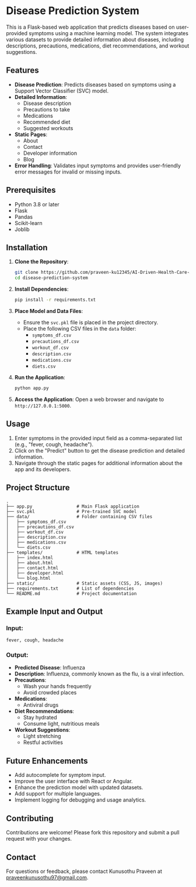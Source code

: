 # Disease Prediction System

This is a Flask-based web application that predicts diseases based on user-provided symptoms using a machine learning model. The system integrates various datasets to provide detailed information about diseases, including descriptions, precautions, medications, diet recommendations, and workout suggestions.

## Features

- **Disease Prediction**: Predicts diseases based on symptoms using a Support Vector Classifier (SVC) model.
- **Detailed Information**:
  - Disease description
  - Precautions to take
  - Medications
  - Recommended diet
  - Suggested workouts
- **Static Pages**:
  - About
  - Contact
  - Developer information
  - Blog
- **Error Handling**: Validates input symptoms and provides user-friendly error messages for invalid or missing inputs.

## Prerequisites

- Python 3.8 or later
- Flask
- Pandas
- Scikit-learn
- Joblib

## Installation

1. **Clone the Repository**:
   ```bash
   git clone https://github.com/praveen-ku12345/AI-Driven-Health-Care-Assistant.git
   cd disease-prediction-system
   ```

2. **Install Dependencies**:
   ```bash
   pip install -r requirements.txt
   ```

3. **Place Model and Data Files**:
   - Ensure the `svc.pkl` file is placed in the project directory.
   - Place the following CSV files in the `data` folder:
     - `symptoms_df.csv`
     - `precautions_df.csv`
     - `workout_df.csv`
     - `description.csv`
     - `medications.csv`
     - `diets.csv`

4. **Run the Application**:
   ```bash
   python app.py
   ```

5. **Access the Application**:
   Open a web browser and navigate to `http://127.0.0.1:5000`.

## Usage

1. Enter symptoms in the provided input field as a comma-separated list (e.g., "fever, cough, headache").
2. Click on the "Predict" button to get the disease prediction and detailed information.
3. Navigate through the static pages for additional information about the app and its developers.

## Project Structure

```
.
├── app.py                 # Main Flask application
├── svc.pkl                # Pre-trained SVC model
├── data/                  # Folder containing CSV files
│   ├── symptoms_df.csv
│   ├── precautions_df.csv
│   ├── workout_df.csv
│   ├── description.csv
│   ├── medications.csv
│   └── diets.csv
├── templates/             # HTML templates
│   ├── index.html
│   ├── about.html
│   ├── contact.html
│   ├── developer.html
│   └── blog.html
├── static/                # Static assets (CSS, JS, images)
├── requirements.txt       # List of dependencies
└── README.md              # Project documentation
```

## Example Input and Output

### Input:
```
fever, cough, headache
```

### Output:
- **Predicted Disease**: Influenza
- **Description**: Influenza, commonly known as the flu, is a viral infection.
- **Precautions**:
  - Wash your hands frequently
  - Avoid crowded places
- **Medications**:
  - Antiviral drugs
- **Diet Recommendations**:
  - Stay hydrated
  - Consume light, nutritious meals
- **Workout Suggestions**:
  - Light stretching
  - Restful activities

## Future Enhancements

- Add autocomplete for symptom input.
- Improve the user interface with React or Angular.
- Enhance the prediction model with updated datasets.
- Add support for multiple languages.
- Implement logging for debugging and usage analytics.


## Contributing

Contributions are welcome! Please fork this repository and submit a pull request with your changes.

## Contact

For questions or feedback, please contact Kunusothu Praveen at praveenkunusothu97@gmail.com.
